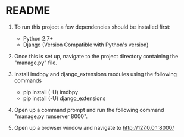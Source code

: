 # README #

1. To run this project a few dependencies should be installed first:

      * Python 2.7+
      * Django (Version Compatible with Python's version)

2. Once this is set up, navigate to the project directory containing the "manage.py" file.

3. Install imdbpy and django_extensions modules using the following commands

      * pip install (-U) imdbpy
      * pip install (-U) django_extensions


4. Open up a command prompt and run the following command "manage.py runserver 8000".

5. Open up a browser window and navigate to http://127.0.0.1:8000/